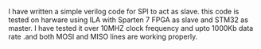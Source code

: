 I have written a simple verilog code for SPI to act as slave. this code is tested on harware using ILA with Sparten 7 FPGA as slave and STM32 as master.
I have tested it over 10MHZ clock frequency and upto 1000Kb data rate .and both MOSI and MISO lines are working properly.
